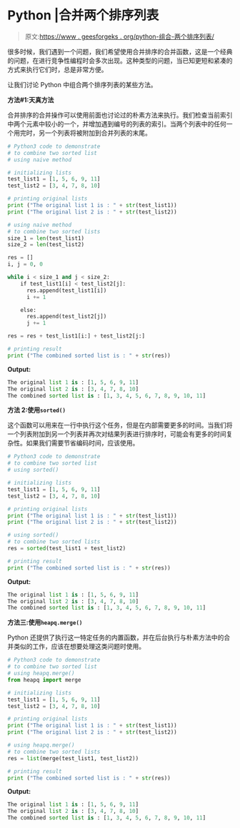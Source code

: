 # Python |合并两个排序列表

> 原文:[https://www . geesforgeks . org/python-组合-两个排序列表/](https://www.geeksforgeeks.org/python-combining-two-sorted-lists/)

很多时候，我们遇到一个问题，我们希望使用合并排序的合并函数，这是一个经典的问题，在进行竞争性编程时会多次出现。这种类型的问题，当已知更短和紧凑的方式来执行它们时，总是非常方便。

让我们讨论 Python 中组合两个排序列表的某些方法。

**方法#1:天真方法**

合并排序的合并操作可以使用前面也讨论过的朴素方法来执行。我们检查当前索引中两个元素中较小的一个，并增加遇到编号的列表的索引。当两个列表中的任何一个用完时，另一个列表将被附加到合并列表的末尾。

```py
# Python3 code to demonstrate 
# to combine two sorted list 
# using naive method 

# initializing lists
test_list1 = [1, 5, 6, 9, 11]
test_list2 = [3, 4, 7, 8, 10]

# printing original lists 
print ("The original list 1 is : " + str(test_list1))
print ("The original list 2 is : " + str(test_list2))

# using naive method 
# to combine two sorted lists
size_1 = len(test_list1)
size_2 = len(test_list2)

res = []
i, j = 0, 0

while i < size_1 and j < size_2:
    if test_list1[i] < test_list2[j]:
      res.append(test_list1[i])
      i += 1

    else:
      res.append(test_list2[j])
      j += 1

res = res + test_list1[i:] + test_list2[j:]

# printing result
print ("The combined sorted list is : " + str(res))
```

**Output:**

```py
The original list 1 is : [1, 5, 6, 9, 11]
The original list 2 is : [3, 4, 7, 8, 10]
The combined sorted list is : [1, 3, 4, 5, 6, 7, 8, 9, 10, 11]

```

**方法 2:使用`sorted()`**

这个函数可以用来在一行中执行这个任务，但是在内部需要更多的时间。当我们将一个列表附加到另一个列表并再次对结果列表进行排序时，可能会有更多的时间复杂性。如果我们需要节省编码时间，应该使用。

```py
# Python3 code to demonstrate 
# to combine two sorted list 
# using sorted() 

# initializing lists
test_list1 = [1, 5, 6, 9, 11]
test_list2 = [3, 4, 7, 8, 10]

# printing original lists 
print ("The original list 1 is : " + str(test_list1))
print ("The original list 2 is : " + str(test_list2))

# using sorted()
# to combine two sorted lists
res = sorted(test_list1 + test_list2)

# printing result
print ("The combined sorted list is : " + str(res))
```

**Output:**

```py
The original list 1 is : [1, 5, 6, 9, 11]
The original list 2 is : [3, 4, 7, 8, 10]
The combined sorted list is : [1, 3, 4, 5, 6, 7, 8, 9, 10, 11]

```

**方法三:使用`heapq.merge()`**

Python 还提供了执行这一特定任务的内置函数，并在后台执行与朴素方法中的合并类似的工作，应该在想要处理这类问题时使用。

```py
# Python3 code to demonstrate 
# to combine two sorted list 
# using heapq.merge()
from heapq import merge

# initializing lists
test_list1 = [1, 5, 6, 9, 11]
test_list2 = [3, 4, 7, 8, 10]

# printing original lists 
print ("The original list 1 is : " + str(test_list1))
print ("The original list 2 is : " + str(test_list2))

# using heapq.merge()
# to combine two sorted lists
res = list(merge(test_list1, test_list2))

# printing result
print ("The combined sorted list is : " + str(res))
```

**Output:**

```py
The original list 1 is : [1, 5, 6, 9, 11]
The original list 2 is : [3, 4, 7, 8, 10]
The combined sorted list is : [1, 3, 4, 5, 6, 7, 8, 9, 10, 11]

```